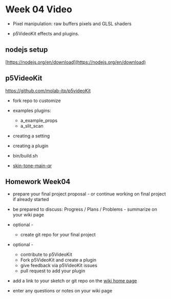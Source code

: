 # Week 04 Video

- Pixel manipulation: raw buffers pixels and GLSL shaders

- p5VideoKit effects and plugins.

## nodejs setup

[https://nodejs.org/en/download](https://nodejs.org/en/download)

## p5VideoKit

https://github.com/molab-itp/p5videoKit

- fork repo to customize
- examples plugins:
  - a_example_props
  - a_slit_scan
- creating a setting
- creating a plugin
- bin/build.sh

- [skin-tone-main-qr](https://jht1493.net/p5VideoKit/demo/index.html?u=12&d=videoKit/settings/2022-skin-tone/skin-tone-main-qr.json)

## Homework Week04

- prepare your final project proposal - or continue working on final project if already started

- be prepared to discuss: Progress / Plans / Problems - summarize on your wiki page

- optional -

  - create git repo for your final project

- optional -

  - contribute to p5VideoKit
  - Fork p5VideoKit and create a plugin
  - give feedback via p5VideoKit issues
  - pull request to add your plugin

- add a link to your sketch or git repo on the [wiki home page](https://github.com/p5videoKit/IM-Screens-2024-03-ima/wiki#week-04-homework)

- enter any questions or notes on your wiki page
